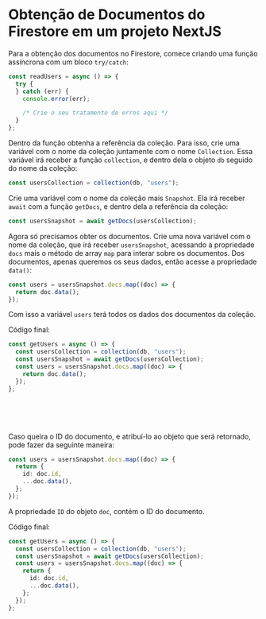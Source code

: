 # Obtenção de Documentos do Firestore em um projeto NextJS

Para a obtenção dos documentos no Firestore, comece criando uma função assíncrona com um bloco `try/catch`:

```typescript
const readUsers = async () => {
  try {
  } catch (err) {
    console.error(err);

    /* Crie o seu tratamento de erros aqui */
  }
};
```

Dentro da função obtenha a referência da coleção.
Para isso, crie uma variável com o nome da coleção juntamente com o nome `Collection`.
Essa variável irá receber a função `collection`, e dentro dela o objeto `db` seguido do nome da coleção:

```typescript
const usersCollection = collection(db, "users");
```

Crie uma variável com o nome da coleção mais `Snapshot`.
Ela irá receber `await` com a função `getDocs`, e dentro dela a referência da coleção:

```typescript
const usersSnapshot = await getDocs(usersCollection);
```

Agora só precisamos obter os documentos.
Crie uma nova variável com o nome da coleção, que irá receber `usersSnapshot`, acessando a propriedade `docs` mais o método de array `map` para interar sobre os documentos.
Dos documentos, apenas queremos os seus dados, então acesse a propriedade `data()`:

```typescript
const users = usersSnapshot.docs.map((doc) => {
  return doc.data();
});
```

Com isso a variável `users` terá todos os dados dos documentos da coleção.

Código final:

```typescript
const getUsers = async () => {
  const usersCollection = collection(db, "users");
  const usersSnapshot = await getDocs(usersCollection);
  const users = usersSnapshot.docs.map((doc) => {
    return doc.data();
  });
};
```

</br>
</br>
</br>

Caso queira o ID do documento, e atribuí-lo ao objeto que será retornado, pode fazer da seguinte maneira:

```typescript
const users = usersSnapshot.docs.map((doc) => {
  return {
    id: doc.id,
    ...doc.data(),
  };
});
```

A propriedade `ID` do objeto `doc`, contém o ID do documento.

Código final:

```typescript
const getUsers = async () => {
  const usersCollection = collection(db, "users");
  const usersSnapshot = await getDocs(usersCollection);
  const users = usersSnapshot.docs.map((doc) => {
    return {
      id: doc.id,
      ...doc.data(),
    };
  });
};
```
